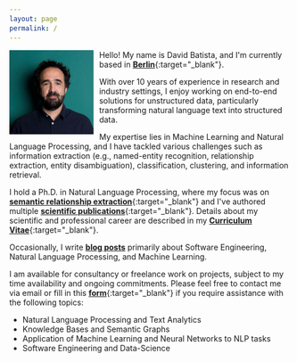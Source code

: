 ```yaml
---
layout: page
permalink: /
---
```


<img style="float: left; padding-right: 10px;" align="left"  src="/assets/images/about-me_2020_2.jpg" alt="about-me.jpg" width="30%">


Hello! My name is David Batista, and I'm currently based in [__Berlin__](https://www.google.com/maps/d/viewer?mid=19OMZvuXI0bNyCy-tEzsEglB7UmY&hl&ll=52.51602753988408%2C13.316764005371056&z=10){:target="_blank"}. 

With over 10 years of experience in research and industry settings, I enjoy working on end-to-end solutions for unstructured data, particularly transforming natural language text into structured data.

My expertise lies in Machine Learning and Natural Language Processing, and I have tackled various challenges such as information extraction (e.g., named-entity recognition, relationship extraction, entity disambiguation), classification, clustering, and information retrieval.

I hold a Ph.D. in Natural Language Processing, where my focus was on [__semantic relationship extraction__](http://davidsbatista.net/assets/documents/publications/dsbatista-phd-thesis-2016.pdf){:target="_blank"} and I've authored multiple [__scientific publications__](https://scholar.google.de/citations?user=-tRNGd0AAAAJ&hl=en){:target="_blank"}. Details about my scientific and professional career are described in my [__Curriculum Vitae__](https://www.davidsbatista.net/assets/documents/dsbatista-cv.en.pdf){:target="_blank"}.

Occasionally, I write <a href="/posts/" target="_blank"><b>blog posts</b></a> primarily about Software Engineering, Natural Language Processing, and Machine Learning. 

I am available for consultancy or freelance work on projects, subject to my time availability and ongoing commitments. Please feel free to contact me via email or fill in this [__form__](https://o0dzsg71ld8.typeform.com/to/tA9kn9Dd){:target="_blank"} if you require assistance with the following topics:

* Natural Language Processing and Text Analytics
* Knowledge Bases and Semantic Graphs
* Application of Machine Learning and Neural Networks to NLP tasks
* Software Engineering and Data-Science
